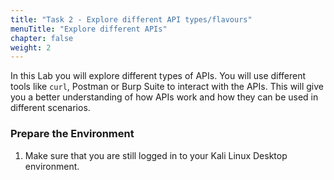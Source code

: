 ```yaml
---
title: "Task 2 - Explore different API types/flavours"
menuTitle: "Explore different APIs"
chapter: false
weight: 2
---
```

In this Lab you will explore different types of APIs. You will use different tools like `curl`, Postman or Burp Suite to interact with the APIs.
This will give you a better understanding of how APIs work and how they can be used in different scenarios.

### Prepare the Environment
1. Make sure that you are still logged in to your Kali Linux Desktop environment.
